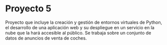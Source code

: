 # Proyecto 5 
Proyecto que incluye la creación y gestión de entornos virtuales de Python, el desarrollo de una aplicación web y su despliegue en un servicio en la nube que la hará accesible al público. Se trabaja sobre un conjunto de datos de anuncios de venta de coches.

